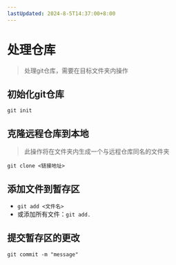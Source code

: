 ```yaml
---
lastUpdated: 2024-8-5T14:37:00+8:00
---
```


# 处理仓库

> 处理git仓库，需要在目标文件夹内操作

## 初始化git仓库

```git init```

## 克隆远程仓库到本地

> 此操作将在文件夹内生成一个与远程仓库同名的文件夹

```git clone <链接地址>```

## 添加文件到暂存区

- ```git add <文件名> ```
- 或添加所有文件：```git add.```

## 提交暂存区的更改

```git commit -m "message"```